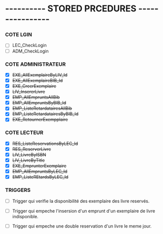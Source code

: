 # ---------- STORED PRCEDURES ----------------

### COTE LGIN #
- [ ] LEC_CheckLogin
- [ ] ADM_CheckLogin

### COTE ADMINISTRATEUR #
- [x] ~~EXE_AllExemplaireByLIV_Id~~
- [x] ~~EXE_AllExemplaireBIB_Id~~
- [x] ~~EXE_CreerExemplaire~~
- [x] ~~LIV_InsererLivre~~
- [x] ~~EMP_AllEmpruntsAllBib~~
- [x] ~~EMP_AllEmpruntsByBIB_Id~~
- [x] ~~EMP_ListeRetardatairesAllBib~~
- [x] ~~EMP_ListeRetardatairesByBIB_Id~~
- [x] ~~EXE_RetournerExempplaire~~

### COTE LECTEUR #
- [x] ~~RES_ListeReservationsByLEC_Id~~
- [x] ~~RES_ReserverLivre~~
- [x] ~~LIV_LivreByISBN~~
- [x] ~~LIV_LivreByTitle~~
- [x] ~~EXE_EmprunterExemplaire~~
- [x] ~~EMP_AllEmpruntsByLEC_Id~~
- [x] ~~EMP_ListeREtardsByLEC_Id~~

### TRIGGERS #
 - [ ] Trigger qui verifie la disponibilité des exemplaire des livre reservés.
 - [ ] Trigger qui empeche l'insersion d'un emprunt d'un exemplaire de livre indisponible.
 - [ ] Trigger qui empeche une double reservation d'un livre le meme jour.
 